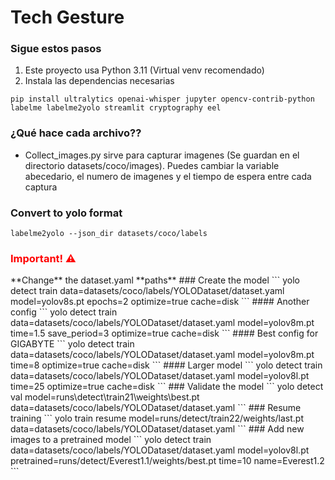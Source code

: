 # Tech Gesture

### Sigue estos pasos
1. Este proyecto usa Python 3.11 (Virtual venv recomendado)
2. Instala las dependencias necesarias
```
pip install ultralytics openai-whisper jupyter opencv-contrib-python labelme labelme2yolo streamlit cryptography eel
```
### ¿Qué hace cada archivo??
* Collect_images.py sirve para capturar imagenes
   (Se guardan en el directorio datasets/coco/images). Puedes cambiar la variable abecedario, el numero de imagenes y el tiempo de espera entre cada captura

### Convert to yolo format
```
labelme2yolo --json_dir datasets/coco/labels
```

<h3 style="color: red">Important! ⚠️</h3>
**Change** the dataset.yaml **paths**
### Create the model
```
yolo detect train data=datasets/coco/labels/YOLODataset/dataset.yaml model=yolov8s.pt epochs=2 optimize=true cache=disk
```
#### Another config
```
yolo detect train data=datasets/coco/labels/YOLODataset/dataset.yaml model=yolov8m.pt time=1.5 save_period=3 optimize=true cache=disk
```
#### Best config for GIGABYTE
```
yolo detect train data=datasets/coco/labels/YOLODataset/dataset.yaml model=yolov8m.pt time=8 optimize=true cache=disk
```
#### Larger model
```
yolo detect train data=datasets/coco/labels/YOLODataset/dataset.yaml model=yolov8l.pt time=25 optimize=true cache=disk
```
### Validate the model
```
yolo detect val model=runs\detect\train21\weights\best.pt data=datasets/coco/labels/YOLODataset/dataset.yaml
```
### Resume training
```
yolo train resume model=runs/detect/train22/weights/last.pt data=datasets/coco/labels/YOLODataset/dataset.yaml
```
### Add new images to a pretrained model
```
yolo detect train data=datasets/coco/labels/YOLODataset/dataset.yaml model=yolov8l.pt pretrained=runs/detect/Everest1.1/weights/best.pt time=10 name=Everest1.2
```